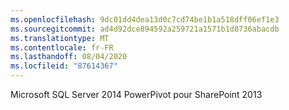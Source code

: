 ```yaml
---
ms.openlocfilehash: 9dc01dd4dea13d0c7cd74be1b1a518dff06ef1e3
ms.sourcegitcommit: ad4d92dce894592a259721a1571b1d8736abacdb
ms.translationtype: MT
ms.contentlocale: fr-FR
ms.lasthandoff: 08/04/2020
ms.locfileid: "87614367"
---
```

Microsoft SQL Server 2014 PowerPivot pour SharePoint 2013
